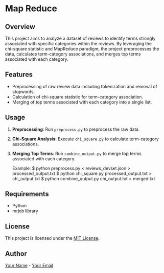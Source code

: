 # Map Reduce 

## Overview
This project aims to analyze a dataset of reviews to identify terms strongly associated with specific categories within the reviews. By leveraging the chi-square statistic and MapReduce paradigm, the project preprocesses the data, calculates term-category associations, and merges top terms associated with each category.

## Features
- Preprocessing of raw review data including tokenization and removal of stopwords.
- Calculation of chi-square statistic for term-category association.
- Merging of top terms associated with each category into a single list.

## Usage
1. **Preprocessing**: Run `preprocess.py` to preprocess the raw data.
2. **Chi-Square Analysis**: Execute `chi_square.py` to calculate term-category associations.
3. **Merging Top Terms**: Run `combine_output.py` to merge top terms associated with each category.

   Example:
$ python preprocess.py < reviews_devset.json > processed_output.txt
$ python chi_square.py processed_output.txt > chi_output.txt
$ python combine_output.py chi_output.txt > merged.txt


## Requirements
- Python
- mrjob library

## License
This project is licensed under the [MIT License](link-to-license).

## Author
[Your Name](link-to-profile) - [Your Email](mailto:your-email@example.com)
